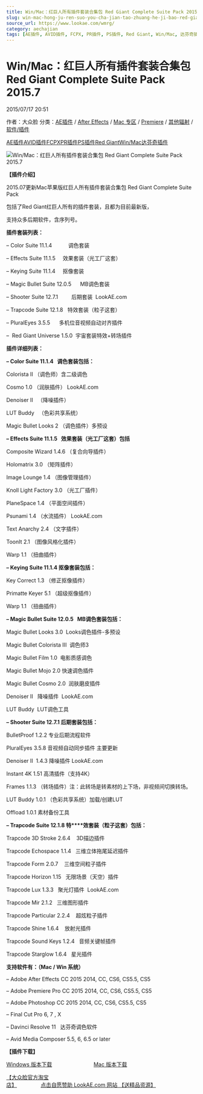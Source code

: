 ```yaml
---
title: Win/Mac：红巨人所有插件套装合集包 Red Giant Complete Suite Pack 2015.7
slug: win-mac-hong-ju-ren-suo-you-cha-jian-tao-zhuang-he-ji-bao-red-giant-complete-suite-pack-2015-7
source_url: https://www.lookae.com/wmrg/
category: aechajian
tags: [AE插件, AVID插件, FCPX, PR插件, PS插件, Red Giant, Win/Mac, 达芬奇插件]
---
```

# Win/Mac：红巨人所有插件套装合集包 Red Giant Complete Suite Pack 2015.7

2015/07/17 20:51

作者：大众脸
分类：[AE插件](https://www.lookae.com/after-effects/aechajian/) / [After Effects](https://www.lookae.com/after-effects/) / [Mac 专区](https://www.lookae.com/mac-osx/) / [Premiere](https://www.lookae.com/qitarjcj/premierezy/) / [其他辐射](https://www.lookae.com/others/) / [软件/插件](https://www.lookae.com/qitarjcj/)

[AE插件](https://www.lookae.com/tag/ae%e6%8f%92%e4%bb%b6/)[AVID插件](https://www.lookae.com/tag/avid%e6%8f%92%e4%bb%b6/)[FCPX](https://www.lookae.com/tag/fcpx/)[PR插件](https://www.lookae.com/tag/pr%e6%8f%92%e4%bb%b6/)[PS插件](https://www.lookae.com/tag/ps%e6%8f%92%e4%bb%b6/)[Red Giant](https://www.lookae.com/tag/red-giant/)[Win/Mac](https://www.lookae.com/tag/winmac/)[达芬奇插件](https://www.lookae.com/tag/%e8%be%be%e8%8a%ac%e5%a5%87%e6%8f%92%e4%bb%b6/)

![Win/Mac：红巨人所有插件套装合集包 Red Giant Complete Suite Pack 2015.7](https://www.lookae.com/wp-content/uploads/2015/06/RGPACK2015.jpg "Win/Mac：红巨人所有插件套装合集包 Red Giant Complete Suite Pack 2015.7-LookAE.com")

**【插件介绍】**

2015.07更新Mac苹果版红巨人所有插件套装合集包 Red Giant Complete Suite Pack

包括了Red Giant红巨人所有的插件套装，且都为目前最新版，

支持众多后期软件，含序列号。

**插件套装列表：**

– Color Suite 11.1.4           调色套装

– Effects Suite 11.1.5     效果套装（光工厂这套）

– Keying Suite 11.1.4     抠像套装

– Magic Bullet Suite 12.0.5      MB调色套装

– Shooter Suite 12.7.1         后期套装  LookAE.com

– Trapcode Suite 12.1.8   特效套装（粒子这套）

– PluralEyes 3.5.5      多机位音视频自动对齐插件

–  Red Giant Universe 1.5.0  宇宙套装特效+转场插件

**插件详细列表：**

**– Color Suite 11.1.4   调色套装包括：**

Colorista II （调色师）含二级调色

Cosmo 1.0 （润肤插件） LookAE.com

Denoiser II   （降噪插件）

LUT Buddy   （色彩共享系统）

Magic Bullet Looks 2 （调色插件）多预设

**– Effects Suite 11.1.5   效果套装（光工厂这套）包括**

Composite Wizard 1.4.6 （复合向导插件）

Holomatrix 3.0 （矩阵插件）

Image Lounge 1.4 （图像管理插件）

Knoll Light Factory 3.0 （光工厂插件）

PlaneSpace 1.4 （平面空间插件）

Psunami 1.4 （水流插件） LookAE.com

Text Anarchy 2.4 （文字插件）

ToonIt 2.1 （图像风格化插件）

Warp 1.1 （扭曲插件）

**– Keying Suite 11.1.4 抠像套装包括：**

Key Correct 1.3 （修正抠像插件）

Primatte Keyer 5.1 （超级抠像插件）

Warp 1.1 （扭曲插件）

**– Magic Bullet Suite 12.0.5   MB调色套装包括：**

Magic Bullet Looks 3.0  Looks调色插件-多预设

Magic Bullet Colorista III  调色师3

Magic Bullet Film 1.0  电影质感调色

Magic Bullet Mojo 2.0 快速调色插件

Magic Bullet Cosmo 2.0  润肤磨皮插件

Denoiser II   降噪插件  LookAE.com

LUT Buddy  LUT调色工具

**– Shooter Suite 12.7.1 后期套装包括：**

BulletProof 1.2.2 专业后期流程软件

PluralEyes 3.5.8 音视频自动同步插件 主要更新

Denoiser II  1.4.3 降噪插件 LookAE.com

Instant 4K 1.51 高清插件（支持4K）

Frames 1.1.3 （转场插件）注：此转场是转素材的上下场，非视频间切换转场。

LUT Buddy 1.0.1 （色彩共享系统）加载/创建LUT

Offload 1.0.1 素材备份工具

**– Trapcode Suite 12.1.8 特****效套装（粒子这套）包括：**

Trapcode 3D Stroke 2.6.4    3D描边插件

Trapcode Echospace 1.1.4   三维立体拖尾延迟插件

Trapcode Form 2.0.7    三维空间粒子插件

Trapcode Horizon 1.15   无限场景（天空）插件

Trapcode Lux 1.3.3   聚光灯插件  LookAE.com

Trapcode Mir 2.1.2   三维图形插件

Trapcode Particular 2.2.4    超炫粒子插件

Trapcode Shine 1.6.4    放射光插件

Trapcode Sound Keys 1.2.4   音频关键帧插件

Trapcode Starglow 1.6.4   星光插件

**支持软件有：（Mac / Win 系统）**

– Adobe After Effects CC 2015 2014, CC, CS6, CS5.5, CS5

– Adobe Premiere Pro CC 2015 2014, CC, CS6, CS5.5, CS5

– Adobe Photoshop CC 2015 2014, CC, CS6, CS5.5, CS5

– Final Cut Pro 6, 7 , X

– Davinci Resolve 11   达芬奇调色软件

– Avid Media Composer 5.5, 6, 6.5 or later

**【插件下载】**

[Windows 版本下载](https://www.400gb.com/file/106554425)                            [Mac 版本下载](https://www.400gb.com/file/104664611)

[【大众脸官方淘宝店】](https://lookae.taobao.com/)                [点击自愿赞助 LookAE.com 网站 【送精品资源】](https://www.lookae.com/sponsor/)
